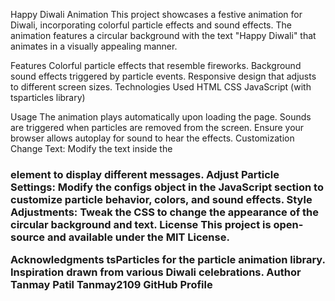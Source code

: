 Happy Diwali Animation
This project showcases a festive animation for Diwali, incorporating colorful particle effects and sound effects. The animation features a circular background with the text "Happy Diwali" that animates in a visually appealing manner.

Features
Colorful particle effects that resemble fireworks.
Background sound effects triggered by particle events.
Responsive design that adjusts to different screen sizes.
Technologies Used
HTML
CSS
JavaScript (with tsparticles library)

Usage
The animation plays automatically upon loading the page.
Sounds are triggered when particles are removed from the screen.
Ensure your browser allows autoplay for sound to hear the effects.
Customization
Change Text: Modify the text inside the <h3 class="wishes"> element to display different messages.
Adjust Particle Settings: Modify the configs object in the JavaScript section to customize particle behavior, colors, and sound effects.
Style Adjustments: Tweak the CSS to change the appearance of the circular background and text.
License
This project is open-source and available under the MIT License.

Acknowledgments
tsParticles for the particle animation library.
Inspiration drawn from various Diwali celebrations.
Author
Tanmay Patil
Tanmay2109 GitHub Profile
